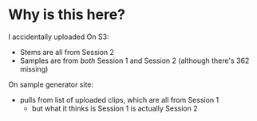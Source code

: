 # Why is this here?

I accidentally uploaded 
On S3:
- Stems are all from Session 2
- Samples are from *both* Session 1 and Session 2 (although there's 362 missing)
  
On sample generator site:
- pulls from list of uploaded clips, which are all from Session 1
  - but what it thinks is Session 1 is actually Session 2